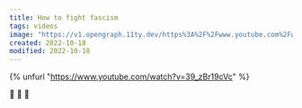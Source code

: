```yaml
---
title: How to fight fascism
tags: videos
image: "https://v1.opengraph.11ty.dev/https%3A%2F%2Fwww.youtube.com%2Fwatch%3Fv%3D39_zBr19cVc/onerror/"
created: 2022-10-18
modified: 2022-10-18
---
```


{% unfurl "https://www.youtube.com/watch?v=39_zBr19cVc" %}

:clap: :clap: :clap: 